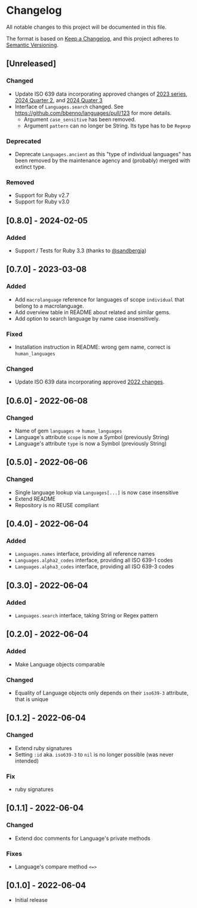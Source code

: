 # Changelog

All notable changes to this project will be documented in this file.

The format is based on [Keep a Changelog](https://keepachangelog.com/en/1.0.0/),
and this project adheres to [Semantic Versioning](https://semver.org/spec/v2.0.0.html).

## [Unreleased]

### Changed

- Update ISO 639 data incorporating approved changes of [2023 series](https://iso639-3.sil.org/sites/iso639-3/files/reports/2023%20Summary%20of%20Outcomes.pdf), [2024 Quarter 2](https://iso639-3.sil.org/sites/iso639-3/files/reports/2024%20Quarter%202%20639%20MA%20newsletter.pdf), and [2024 Quater 3](https://iso639-3.sil.org/sites/iso639-3/files/reports/2024%20Quarter%203%20639%20MA%20newsletter.pdf)
- Interface of `Languages.search` changed. See <https://github.com/bbenno/languages/pull/123> for more details.
  - Argument `case_sensitive` has been removed.
  - Argument `pattern` can no longer be String. Its type has to be `Regexp`

### Deprecated

- Deprecate `Languages.ancient` as this "type of individual languages" has been removed by the maintenance agency and (probably) merged with extinct type.

### Removed

- Support for Ruby v2.7
- Support for Ruby v3.0

## [0.8.0] - 2024-02-05

### Added

- Support / Tests for Ruby 3.3 (thanks to [@sandbergja](https://github.com/sandbergja))

## [0.7.0] - 2023-03-08

### Added

- Add `macrolanguage` reference for languages of scope `individual` that belong to a macrolanguage.
- Add overview table in README about related and similar gems.
- Add option to search language by name case insensitively.

### Fixed

- Installation instruction in README: wrong gem name, correct is `human_languages`

### Changed

- Update ISO 639 data incorporating approved [2022 changes](https://iso639-3.sil.org/sites/iso639-3/files/reports/639-3_ChangeRequests_2022_Summary.pdf).

## [0.6.0] - 2022-06-08

### Changed

- Name of gem `languages` -> `human_languages`
- Language's attribute `scope` is now a Symbol (previously String)
- Language's attribute `type` is now a Symbol (previously String)

## [0.5.0] - 2022-06-06

### Changed

- Single language lookup via `Languages[...]` is now case insensitive
- Extend README
- Repository is no REUSE compliant

## [0.4.0] - 2022-06-04

### Added

- `Languages.names` interface, providing all reference names
- `Languages.alpha2_codes` interface, providing all ISO 639-1 codes
- `Languages.alpha3_codes` interface, providing all ISO 639-3 codes

## [0.3.0] - 2022-06-04

### Added

- `Languages.search` interface, taking String or Regex pattern

## [0.2.0] - 2022-06-04

### Added

- Make Language objects comparable

### Changed

- Equality of Language objects only depends on their `iso639-3` attribute, that is unique

## [0.1.2] - 2022-06-04

### Changed

- Extend ruby signatures
- Setting `:id` aka. `iso639-3` to `nil` is no longer possible (was never intended)

### Fix

- ruby signatures

## [0.1.1] - 2022-06-04

### Changed

- Extend doc comments for Language's private methods

### Fixes

- Language's compare method `<=>`

## [0.1.0] - 2022-06-04

- Initial release
